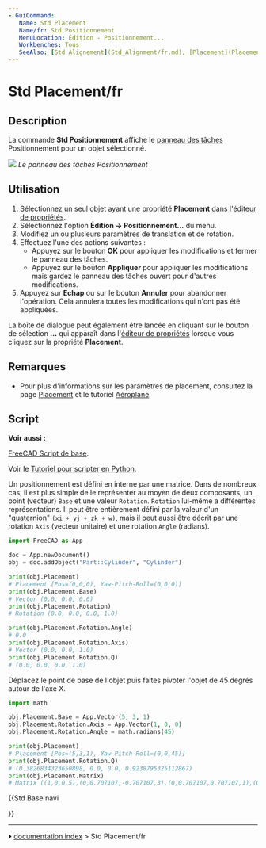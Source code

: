 ```yaml
---
- GuiCommand:
   Name: Std Placement
   Name/fr: Std Positionnement
   MenuLocation: Édition - Positionnement...
‏‎   Workbenches: Tous
   SeeAlso: [Std Alignement](Std_Alignment/fr.md), [Placement](Placement/fr.md)
---
```


# Std Placement/fr

## Description

La commande **Std Positionnement** affiche le [panneau des tâches](Task_Panel/fr.md) Positionnement pour un objet sélectionné.

![](images/Std_Placement_taskpanel.png ) 
*Le panneau des tâches Positionnement*



## Utilisation

1.  Sélectionnez un seul objet ayant une propriété **Placement** dans l\'[éditeur de propriétés](Property_editor/fr.md).
2.  Sélectionnez l\'option **Édition → Positionnement...** du menu.
3.  Modifiez un ou plusieurs paramètres de translation et de rotation.
4.  Effectuez l\'une des actions suivantes :
    -   Appuyez sur le bouton **OK** pour appliquer les modifications et fermer le panneau des tâches.
    -   Appuyez sur le bouton **Appliquer** pour appliquer les modifications mais gardez le panneau des tâches ouvert pour d\'autres modifications.
5.  Appuyez sur **Echap** ou sur le bouton **Annuler** pour abandonner l\'opération. Cela annulera toutes les modifications qui n\'ont pas été appliquées.

La boîte de dialogue peut également être lancée en cliquant sur le bouton de sélection **...** qui apparaît dans l\'[éditeur de propriétés](Property_editor/fr.md) lorsque vous cliquez sur la propriété **Placement**.



## Remarques

-   Pour plus d\'informations sur les paramètres de placement, consultez la page [Placement](Placement/fr.md) et le tutoriel [Aéroplane](Aeroplane/fr.md).



## Script


**Voir aussi :**

[FreeCAD Script de base](FreeCAD_Scripting_Basics/fr.md).

Voir le [Tutoriel pour scripter en Python](Python_scripting_tutorial/fr#Vecteurs_et_placements.md).

Un positionnement est défini en interne par une matrice. Dans de nombreux cas, il est plus simple de le représenter au moyen de deux composants, un point (vecteur) `Base` et une valeur `Rotation`. `Rotation` lui-même a différentes représentations. Il peut être entièrement défini par la valeur d\'un \"[quaternion](https://fr.wikipedia.org/wiki/Quaternion)\" `(xi + yj + zk + w)`, mais il peut aussi être décrit par une rotation `Axis` (vecteur unitaire) et une rotation `Angle` (radians).


```python
import FreeCAD as App

doc = App.newDocument()
obj = doc.addObject("Part::Cylinder", "Cylinder")

print(obj.Placement)
# Placement [Pos=(0,0,0), Yaw-Pitch-Roll=(0,0,0)]
print(obj.Placement.Base)
# Vector (0.0, 0.0, 0.0)
print(obj.Placement.Rotation)
# Rotation (0.0, 0.0, 0.0, 1.0)

print(obj.Placement.Rotation.Angle)
# 0.0
print(obj.Placement.Rotation.Axis)
# Vector (0.0, 0.0, 1.0)
print(obj.Placement.Rotation.Q)
# (0.0, 0.0, 0.0, 1.0)
```

Déplacez le point de base de l\'objet puis faites pivoter l\'objet de 45 degrés autour de l\'axe X. 
```python
import math

obj.Placement.Base = App.Vector(5, 3, 1)
obj.Placement.Rotation.Axis = App.Vector(1, 0, 0)
obj.Placement.Rotation.Angle = math.radians(45)

print(obj.Placement)
# Placement [Pos=(5,3,1), Yaw-Pitch-Roll=(0,0,45)]
print(obj.Placement.Rotation.Q)
# (0.3826834323650898, 0.0, 0.0, 0.9238795325112867)
print(obj.Placement.Matrix)
# Matrix ((1,0,0,5),(0,0.707107,-0.707107,3),(0,0.707107,0.707107,1),(0,0,0,1))
```





{{Std Base navi

}}



---
⏵ [documentation index](../README.md) > Std Placement/fr
